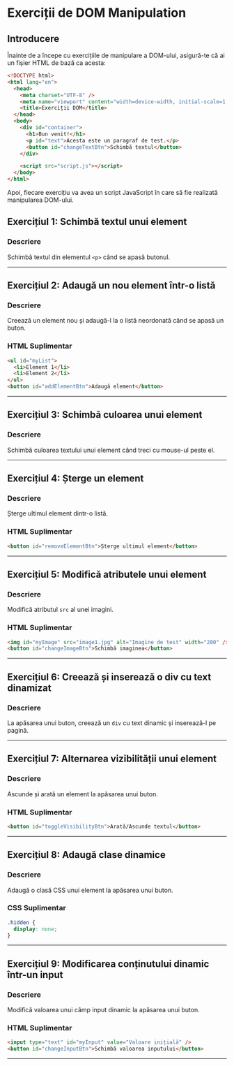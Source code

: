 # Exerciții de DOM Manipulation

## Introducere

Înainte de a începe cu exercițiile de manipulare a DOM-ului, asigură-te că ai un fișier HTML de bază ca acesta:

```html
<!DOCTYPE html>
<html lang="en">
  <head>
    <meta charset="UTF-8" />
    <meta name="viewport" content="width=device-width, initial-scale=1.0" />
    <title>Exerciții DOM</title>
  </head>
  <body>
    <div id="container">
      <h1>Bun venit!</h1>
      <p id="text">Acesta este un paragraf de test.</p>
      <button id="changeTextBtn">Schimbă textul</button>
    </div>

    <script src="script.js"></script>
  </body>
</html>
```

Apoi, fiecare exercițiu va avea un script JavaScript în care să fie realizată manipularea DOM-ului.

## Exercițiul 1: Schimbă textul unui element

### Descriere

Schimbă textul din elementul `<p>` când se apasă butonul.

---

## Exercițiul 2: Adaugă un nou element într-o listă

### Descriere

Creează un element nou și adaugă-l la o listă neordonată când se apasă un buton.

### HTML Suplimentar

```html
<ul id="myList">
  <li>Element 1</li>
  <li>Element 2</li>
</ul>
<button id="addElementBtn">Adaugă element</button>
```

---

## Exercițiul 3: Schimbă culoarea unui element

### Descriere

Schimbă culoarea textului unui element când treci cu mouse-ul peste el.

---

## Exercițiul 4: Șterge un element

### Descriere

Șterge ultimul element dintr-o listă.

### HTML Suplimentar

```html
<button id="removeElementBtn">Șterge ultimul element</button>
```

---

## Exercițiul 5: Modifică atributele unui element

### Descriere

Modifică atributul `src` al unei imagini.

### HTML Suplimentar

```html
<img id="myImage" src="image1.jpg" alt="Imagine de test" width="200" />
<button id="changeImageBtn">Schimbă imaginea</button>
```

---

## Exercițiul 6: Creează și inserează o div cu text dinamizat

### Descriere

La apăsarea unui buton, creează un `div` cu text dinamic și inserează-l pe pagină.

---

## Exercițiul 7: Alternarea vizibilității unui element

### Descriere

Ascunde și arată un element la apăsarea unui buton.

### HTML Suplimentar

```html
<button id="toggleVisibilityBtn">Arată/Ascunde textul</button>
```

---

## Exercițiul 8: Adaugă clase dinamice

### Descriere

Adaugă o clasă CSS unui element la apăsarea unui buton.

### CSS Suplimentar

```css
.hidden {
  display: none;
}
```

---

## Exercițiul 9: Modificarea conținutului dinamic într-un input

### Descriere

Modifică valoarea unui câmp input dinamic la apăsarea unui buton.

### HTML Suplimentar

```html
<input type="text" id="myInput" value="Valoare inițială" />
<button id="changeInputBtn">Schimbă valoarea inputului</button>
```

---
